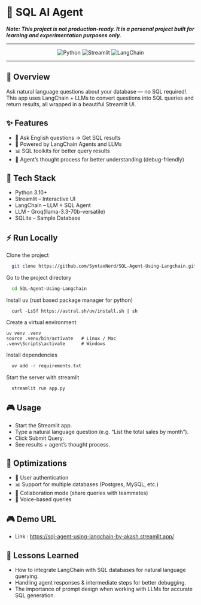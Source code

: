 
# 🤖 SQL AI Agent

***Note: This project is not production-ready. It is a personal project built for learning and experimentation purposes only.***

---
<p align="center">
  <img src="https://img.shields.io/badge/Python-3670A0?style=for-the-badge&logo=python&logoColor=white" alt="Python" />
  <img src="https://img.shields.io/badge/Streamlit-FF4B4B?style=for-the-badge&logo=streamlit&logoColor=white" alt="Streamlit" />
  <img src="https://img.shields.io/badge/LangChain-00A3E0?style=for-the-badge&logo=data:image/png;base64,iVBORw0KGgoAAAANSUhEUgAAABAAAAAQCAYAAAAf8/9hAAABGklEQVQ4T+3TP0oDQRTH8c9M4AvsA7jA3sAb/AUbhwC3sBTsALyAmXvXhK6u3E4CE5HcDAS2uSJpygRz7w7mzMzLyKnxAM6dxvQ0M1z1gJ0GnaKcJtDkO7c6XW7v3IXR6BhPjtmxdES0Td12mgMZZDDx0GcYYM1eb8Sgxeq9lPVNdNhbph/5K8uSD0mXxkR8gz9DhXzS3cXjC8XJk4gY0fIvsDgE5X9HGWTWZlsnPr1gGqukQbmH8xHJ9yWfQJK6v5YzNHCpFbJ0Oe8nWrs8gW8/0m4NYuQZL4ns5IP0wCX3b9KOHYfGpXd+u3Jr7+EyHQv3bPUDn6UK1aq4OThX3/1AaXUg5XqgEsAAAAASUVORK5CYII=" alt="LangChain" />
</p>

---
## 🧠 Overview
Ask natural language questions about your database — no SQL required!. This app uses LangChain + LLMs to convert questions into SQL queries and return results, all wrapped in a beautiful Streamlit UI.


## ✨ Features

- 🔎 Ask English questions → Get SQL results
- 🧠 Powered by LangChain Agents and LLMs
- 📊 SQL toolkits for better query results
- 🧾 Agent’s thought process for better understanding (debug-friendly)
## 🚀 Tech Stack

- Python 3.10+
- Streamlit – Interactive UI
- LangChain – LLM + SQL Agent
- LLM - Groq(llama-3.3-70b-versatile)
- SQLite – Sample Database


## ⚡ Run Locally

Clone the project

```bash
  git clone https://github.com/SyntaxNerd/SQL-Agent-Using-Langchain.git
```

Go to the project directory

```bash
  cd SQL-Agent-Using-Langchain
```

Install uv (rust based package manager for python)

```
  curl -LsSf https://astral.sh/uv/install.sh | sh
```

Create a virtual environment

```
uv venv .venv
source .venv/bin/activate   # Linux / Mac
.venv\Scripts\activate      # Windows
```

Install dependencies

```bash
  uv add -r requirements.txt
```

Start the server with streamlit

```bash
  streamlit run app.py
```


## 🎮 Usage

- Start the Streamlit app.
- Type a natural language question (e.g. “List the total sales by month”).
- Click Submit Query.
- See results + agent’s thought process.


## 🌌 Optimizations

- 🔐 User authentication
- 📊 Support for multiple databases (Postgres, MySQL, etc.)
- 🤝 Collaboration mode (share queries with teammates)
- 🎤 Voice-based queries


## 🎮 Demo URL
- Link : https://sql-agent-using-langchain-by-akash.streamlit.app/

## 🤝 Lessons Learned

- How to integrate LangChain with SQL databases for natural language querying.
- Handling agent responses & intermediate steps for better debugging.
- The importance of prompt design when working with LLMs for accurate SQL generation.
